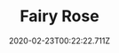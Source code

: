---
templateKey: blog-post
featuredpost: false
date: 2020-02-23T00:22:22.711Z
title: Fairy Rose
description: An old folk legend suggests that the sweet smell of this flower attracts fairies.
type: flower
sellPrice: 290
energy: 45
health: 20
featuredimage: /img/Fairy_Rose.png
tags:
  - flower
  - Evelyn
  - Jas
  - honey
---